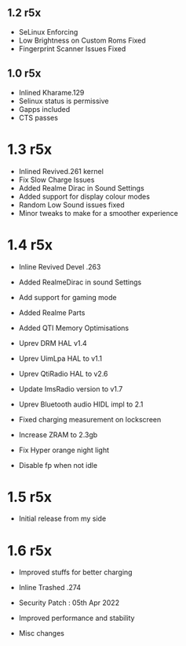 ## 1.2 r5x

- SeLinux Enforcing
- Low Brightness on Custom Roms Fixed
- Fingerprint Scanner Issues Fixed

## 1.0 r5x

- Inlined Kharame.129
- Selinux status is permissive
- Gapps included
- CTS passes

# 1.3 r5x

- Inlined Revived.261 kernel
- Fix Slow Charge Issues
- Added Realme Dirac in Sound Settings
- Added support for display colour modes
- Random Low Sound issues fixed
- Minor tweaks to make for a smoother experience

# 1.4 r5x 
- Inline Revived Devel .263

- Added RealmeDirac in sound Settings

- Add support for gaming mode

- Added Realme Parts

- Added QTI Memory Optimisations

- Uprev DRM HAL v1.4

- Uprev UimLpa HAL to v1.1

- Uprev QtiRadio HAL to v2.6

- Update ImsRadio version to v1.7

- Uprev Bluetooth audio HIDL impl to 2.1

- Fixed charging measurement on lockscreen

- Increase ZRAM to 2.3gb

- Fix Hyper orange night light

- Disable fp when not idle

# 1.5 r5x
- Initial release from my side

# 1.6 r5x
- Improved stuffs for better charging

- Inline Trashed .274

- Security Patch : 05th Apr 2022

- Improved performance and stability

- Misc changes
